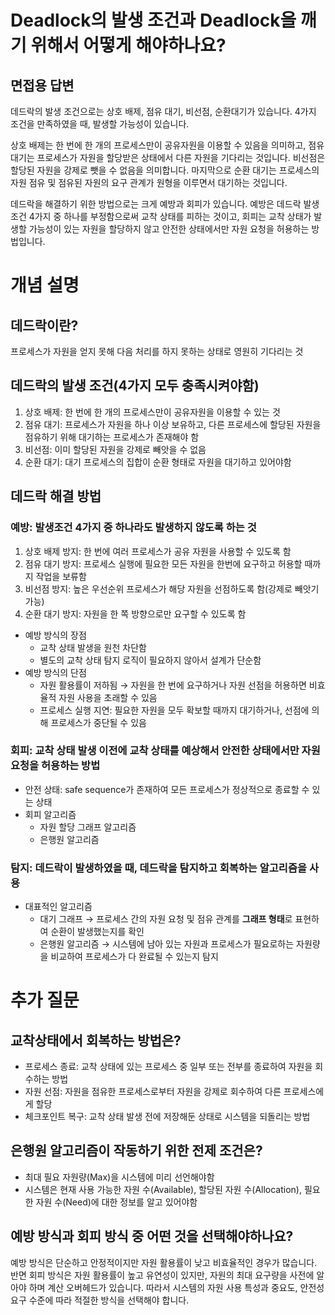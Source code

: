 # Deadlock의 발생 조건과 Deadlock을 깨기 위해서 어떻게 해야하나요?

## 면접용 답변

데드락의 발생 조건으로는 상호 배제, 점유 대기, 비선점, 순환대기가 있습니다. 4가지 조건을 만족하였을 때, 발생할 가능성이 있습니다.

상호 배제는 한 번에 한 개의 프로세스만이 공유자원을 이용할 수 있음을 의미하고, 점유 대기는 프로세스가 자원을 할당받은 상태에서 다른 자원을 기다리는 것입니다. 비선점은 할당된 자원을 강제로 뺏을 수 없음을 의미합니다. 마지막으로 순환 대기는 프로세스의 자원 점유 및 점유된 자원의 요구 관계가 원형을 이루면서 대기하는 것입니다.

데드락을 해결하기 위한 방법으로는 크게 예방과 회피가 있습니다. 예방은 데드락 발생 조건 4가지 중 하나를 부정함으로써 교착 상태를 피하는 것이고, 회피는 교착 상태가 발생할 가능성이 있는 자원을 할당하지 않고 안전한 상태에서만 자원 요청을 허용하는 방법입니다.

# 개념 설명

## 데드락이란?

프로세스가 자원을 얻지 못해 다음 처리를 하지 못하는 상태로 영원히 기다리는 것

## 데드락의 발생 조건(4가지 모두 충족시켜야함)

1. 상호 배제: 한 번에 한 개의 프로세스만이 공유자원을 이용할 수 있는 것
2. 점유 대기: 프로세스가 자원을 하나 이상 보유하고, 다른 프로세스에 할당된 자원을 점유하기 위해 대기하는 프로세스가 존재해야 함
3. 비선점: 이미 할당된 자원을 강제로 빼앗을 수 없음
4. 순환 대기: 대기 프로세스의 집합이 순환 형태로 자원을 대기하고 있어야함

## 데드락 해결 방법

### 예방: 발생조건 4가지 중 하나라도 발생하지 않도록 하는 것

1. 상호 배제 방지: 한 번에 여러 프로세스가 공유 자원을 사용할 수 있도록 함
2. 점유 대기 방지: 프로세스 실행에 필요한 모든 자원을 한번에 요구하고 허용할 때까지 작업을 보류함
3. 비선점 방지: 높은 우선순위 프로세스가 해당 자원을 선점하도록 함(강제로 빼앗기 가능)
4. 순환 대기 방지: 자원을 한 쪽 방향으로만 요구할 수 있도록 함
- 예방 방식의 장점
    - 교착 상태 발생을 원천 차단함
    - 별도의 교착 상태 탐지 로직이 필요하지 않아서 설계가 단순함
- 예방 방식의 단점
    - 자원 활용률이 저하됨 → 자원을 한 번에 요구하거나 자원 선점을 허용하면 비효율적 자원 사용을 초래할 수 있음
    - 프로세스 실행 지연: 필요한 자원을 모두 확보할 때까지 대기하거나, 선점에 의해 프로세스가 중단될 수 있음

### 회피: 교착 상태 발생 이전에 교착 상태를 예상해서 안전한 상태에서만 자원 요청을 허용하는 방법

- 안전 상태: safe sequence가 존재하여 모든 프로세스가 정상적으로 종료할 수 있는 상태
- 회피 알고리즘
    - 자원 할당 그래프 알고리즘
    - 은행원 알고리즘

### 탐지: 데드락이 발생하였을 때, 데드락을 탐지하고 회복하는 알고리즘을 사용

- 대표적인 알고리즘
    - 대기 그래프 → 프로세스 간의 자원 요청 및 점유 관계를 **그래프 형태**로 표현하여 순환이 발생했는지를 확인
    - 은행원 알고리즘 → 시스템에 남아 있는 자원과 프로세스가 필요로하는 자원량을 비교하여 프로세스가 다 완료될 수 있는지 탐지

# 추가 질문

## 교착상태에서 회복하는 방법은?

- 프로세스 종료: 교착 상태에 있는 프로세스 중 일부 또는 전부를 종료하여 자원을 회수하는 방법
- 자원 선점: 자원을 점유한 프로세스로부터 자원을 강제로 회수하여 다른 프로세스에게 할당
- 체크포인트 복구: 교착 상태 발생 전에 저장해둔 상태로 시스템을 되돌리는 방법

## 은행원 알고리즘이 작동하기 위한 전제 조건은?

- 최대 필요 자원량(Max)을 시스템에 미리 선언해야함
- 시스템은 현재 사용 가능한 자원 수(Available), 할당된 자원 수(Allocation), 필요한 자원 수(Need)에 대한 정보를 알고 있어야함

## 예방 방식과 회피 방식 중 어떤 것을 선택해야하나요?

예방 방식은 단순하고 안정적이지만 자원 활용률이 낮고 비효율적인 경우가 많습니다. 반면 회피 방식은 자원 활용률이 높고 유연성이 있지만, 자원의 최대 요구량을 사전에 알아야 하며 계산 오버헤드가 있습니다. 따라서 시스템의 자원 사용 특성과 중요도, 안전성 요구 수준에 따라 적절한 방식을 선택해야 합니다.